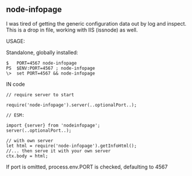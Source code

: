 ## node-infopage

I was tired of getting the generic configuration data out by log and inspect. This is a drop in file, working with IIS (issnode) as well.


USAGE:

Standalone, globally installed:

	$   PORT=4567 node-infopage
	PS  $ENV:PORT=4567 ; node-infopage
	\>  set PORT=4567 && node-infopage

IN code

	// require server to start

	require('node-infopage').server(..optionalPort..);

	// ESM:

	import {server} from 'nodeinfopage';
	server(..optionalPort..);

	// with own server
	let html = require('node-infopage').getInfoHtml();
	//... then serve it with your own server
	ctx.body = html;

If port is omitted, process.env.PORT is checked, defaulting to 4567